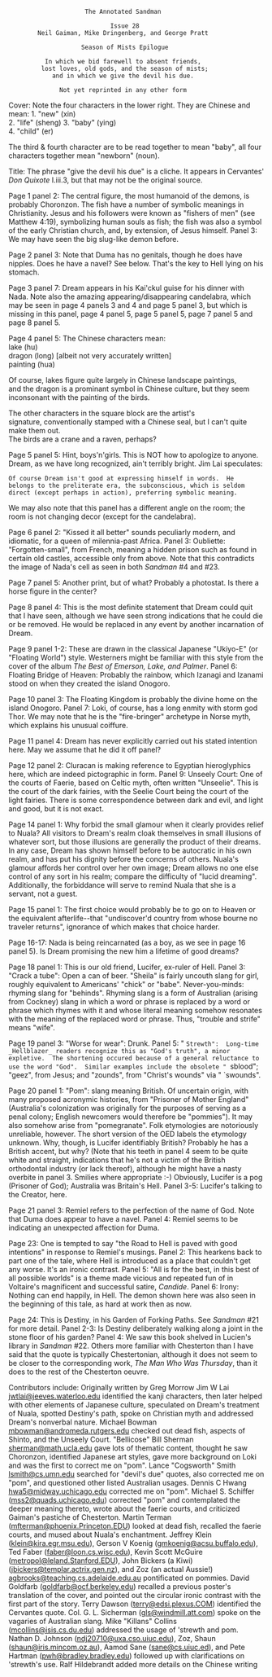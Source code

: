                          The Annotated Sandman

                                Issue 28
            Neil Gaiman, Mike Dringenberg, and George Pratt

                        Season of Mists Epilogue

              In which we bid farewell to absent friends,
             lost loves, old gods, and the season of mists;
                and in which we give the devil his due.

                  Not yet reprinted in any other form

Cover:  Note the four characters in the lower right.  They are Chinese and mean:
	1.  "new"   (xin)   
	2. "life"  (sheng) 
	3. "baby"  (ying)  
	4. "child" (er)    

The third & fourth character are to be read together to mean "baby", all four
characters together mean "newborn" (noun).

Title:  The phrase "give the devil his due" is a cliche.  It appears in
Cervantes' _Don Quixote_ I.iii.3, but that may not be the original source.

Page 1 panel 2:  The central figure, the most humanoid of the demons, is
probably Choronzon.  The fish have a number of symbolic meanings in
Christianity.  Jesus and his followers were known as "fishers of men" (see
Matthew 4:19), symbolizing human souls as fish; the fish was also a symbol of
the early Christian church, and, by extension, of Jesus himself.
	Panel 3:  We may have seen the big slug-like demon before.

Page 2 panel 3:  Note that Duma has no genitals, though he does have nipples.
Does he have a navel?  See below.  That's the key to Hell lying on his stomach.

Page 3 panel 7:  Dream appears in his Kai'ckul guise for his dinner with Nada.
	Note also the amazing appearing/disappearing candelabra, which may be
seen in page 4 panels 3 and 4 and page 5 panel 3, but which is missing in this
panel, page 4 panel 5, page 5 panel 5, page 7 panel 5 and page 8 panel 5.

Page 4 panel 5: The Chinese characters mean:                                                                        
lake (hu)                                                                                           
dragon (long) [albeit not very accurately written]                                                  
painting (hua)                                                                                      

Of course, lakes figure quite largely in Chinese landscape paintings,                               
and the dragon is a prominant symbol in Chinese culture, but they seem                              
inconsonant with the painting of the birds.                                                         

The other characters in the square block are the artist's                                    
signature, conventionally stamped with a Chinese seal, but I can't quite                            
make them out.                                                                                      
The birds are a crane and a raven, perhaps?

Page 5 panel 5:  Hint, boys'n'girls.  This is NOT how to apologize to anyone.
Dream, as we have long recognized, ain't terribly bright.  Jim Lai speculates:

    Of course Dream isn't good at expressing himself in words.  He
    belongs to the preliterate era, the subconscious, which is seldom
    direct (except perhaps in action), preferring symbolic meaning.

We may also note that this panel has a different angle on the room; the room is
not changing decor (except for the candelabra).

Page 6 panel 2:  "Kissed it all better" sounds peculiarly modern, and
idiomatic, for a queen of milennia-past Africa.
	Panel 3:  Oubliette:  "Forgotten-small", from French, meaning a hidden
prison such as found in certain old castles, accessible only from above.  Note
that this contradicts the image of Nada's cell as seen in both _Sandman_ #4 and
#23.

Page 7 panel 5:  Another print, but of what?  Probably a photostat.  Is there a
horse figure in the center?

Page 8 panel 4:  This is the most definite statement that Dream could quit that
I have seen, although we have seen strong indications that he could die or be
removed.  He would be replaced in any event by another incarnation of Dream.

Page 9 panel 1-2:  These are drawn in the classical Japanese "Ukiyo-E" (or
"Floating World") style.  Westerners might be familiar with this style from
the cover of the album _The Best of Emerson, Lake, and Palmer_.
	Panel 6:  Floating Bridge of Heaven:  Probably the rainbow, which
Izanagi and Izanami stood on when they created the island Onogoro.

Page 10 panel 3:  The Floating Kingdom is probably the divine home on the
island Onogoro.
	Panel 7:  Loki, of course, has a long enmity with storm god Thor.  We
may note that he is the "fire-bringer" archetype in Norse myth, which explains
his unusual coiffure.

Page 11 panel 4:  Dream has never explicitly carried out his stated intention
here.  May we assume that he did it off panel?

Page 12 panel 2:  Cluracan is making reference to Egyptian hieroglyphics here,
which are indeed pictographic in form.
	Panel 9:  Unseely Court:  One of the courts of Faerie, based on Celtic
myth, often written "Unseelie".  This is the court of the dark fairies, with
the Seelie Court being the court of the light fairies.  There is some
correspondence between dark and evil, and light and good, but it is not exact.

Page 14 panel 1:  Why forbid the small glamour when it clearly provides relief
to Nuala?  All visitors to Dream's realm cloak themselves in small illusions of
whatever sort, but those illusions are generally the product of their dreams.
In any case, Dream has shown himself before to be autocratic in his own realm,
and has put his dignity before the concerns of others.  Nuala's glamour affords
her control over her own image; Dream allows no one else control of any sort in
his realm; compare the difficulty of "lucid dreaming".  Additionally, the
forbiddance will serve to remind Nuala that she is a servant, not a guest.

Page 15 panel 1:  The first choice would probably be to go on to Heaven or the
equivalent afterlife--that "undiscover'd country from whose bourne no traveler
returns", ignorance of which makes that choice harder.

Page 16-17:  Nada is being reincarnated (as a boy, as we see in page 16 panel
5).  Is Dream promising the new him a lifetime of good dreams?

Page 18 panel 1:  This is our old friend, Lucifer, ex-ruler of Hell.
	Panel 3:  "Crack a tube":  Open a can of beer.  "Sheila" is fairly
uncouth slang for girl, roughly equivalent to Americans' "chick" or "babe".
Never-you-minds:  rhyming slang for "behinds".  Rhyming slang is a form of
Australian (arising from Cockney) slang in which a word or phrase is replaced
by a word or phrase which rhymes with it and whose literal meaning somehow
resonates with the meaning of the replaced word or phrase.  Thus, "trouble and
strife" means "wife".

Page 19 panel 3:  "Worse for wear":  Drunk.
	Panel 5:  " `Strewth":  Long-time _Hellblazer_ readers recognize this
as "God's truth", a minor expletive.  The shortening occured because of a
general reluctance to use the word "God".  Similar examples include the
obsolete " `sblood"; "geez", from Jesus; and "zounds", from "Christ's wounds"
via " `swounds".

Page 20 panel 1:  "Pom":  slang meaning British.  Of uncertain origin, with
many proposed acronymic histories, from "Prisoner of Mother England"
(Australia's colonization was originally for the purposes of serving as a penal
colony; English newcomers would therefore be "pommies").  It may also somehow
arise from "pomegranate".  Folk etymologies are notoriously unreliable,
however.  The short version of the OED labels the etymology unknown.
	Why, though, is Lucifer identifiably British?  Probably he has a
British accent, but why?  (Note that his teeth in panel 4 seem to be quite
white and straight, indications that he's not a victim of the British
orthodontal industry (or lack thereof), although he might have a nasty overbite
in panel 3.  Smilies where appropriate :-)  Obviously, Lucifer is a pog
(Prisoner of God); Australia was Britain's Hell.
	Panel 3-5:  Lucifer's talking to the Creator, here.

Page 21 panel 3:  Remiel refers to the perfection of the name of God.  Note
that Duma does appear to have a navel.
	Panel 4:  Remiel seems to be indicating an unexpected affection for
Duma.

Page 23:  One is tempted to say "the Road to Hell is paved with good
intentions" in response to Remiel's musings.
	Panel 2:  This hearkens back to part one of the tale, where Hell is
introduced as a place that couldn't get any worse.  It's an ironic contrast.
	Panel 5:  "All is for the best, in this best of all possible worlds"
is a theme made vicious and repeated fun of in Voltaire's magnificent and
successful satire, _Candide_.
	Panel 6:  Irony:  Nothing can end happily, in Hell.  The demon shown
here was also seen in the beginning of this tale, as hard at work then as now.

Page 24:  This is Destiny, in his Garden of Forking Paths.  See _Sandman_ #21
for more detail.
	Panel 2-3:  Is Destiny deliberately walking along a joint in the stone
floor of his garden?
	Panel 4:  We saw this book shelved in Lucien's library in _Sandman_
#22.  Others more familiar with Chesterton than I have said that the quote is
typically Chestertonian, although it does not seem to be closer to the
corresponding work, _The Man Who Was Thursday_, than it does to the rest of the
Chesterton oeuvre.

Contributors include:
    Originally written by Greg Morrow
	Jim W Lai <jwtlai@jeeves.waterloo.edu> identified the kanji characters,
then later helped with other elements of Japanese culture, speculated on
Dream's treatment of Nuala, spotted Destiny's path, spoke on Christian myth and
addressed Dream's nonverbal nature.
 	Michael Bowman <mbowman@andromeda.rutgers.edu> checked out dead fish,
aspects of Shinto, and the Unseely Court.
	"Bellicose" Bill Sherman <sherman@math.ucla.edu> gave lots of thematic
content, thought he saw Choronzon, identified Japanese art styles, gave more
background on Loki and was the first to correct me on "pom".
	Lance "Cogsworth" Smith <lsmith@cs.umn.edu> searched for "devil's due"
quotes, also corrected me on "pom", and questioned other listed Australian
usages.
	Dennis C Hwang <hwa5@midway.uchicago.edu> corrected me on "pom".
	Michael S. Schiffer (mss2@quads.uchicago.edu) corrected "pom" and
contemplated the deeper meaning thereto, wrote about the faerie courts,
and criticized Gaiman's pastiche of Chesterton.
	Martin Terman (mfterman@phoenix.Princeton.EDU) looked at dead fish,
recalled the faerie courts, and mused about Nuala's enchantment.
	Jeffrey Klein (klein@kira.egr.msu.edu), Gerson V Koenig
(gmkoenig@acsu.buffalo.edu), Ted Faber (faber@loon.cs.wisc.edu), Kevin Scott
McGuire (metropol@leland.Stanford.EDU), John Bickers (a Kiwi)
(jbickers@templar.actrix.gen.nz), and Zoz (an actual Aussie!)
<agbrooks@teaching.cs.adelaide.edu.au> pontificated on pommies.
	David Goldfarb (goldfarb@ocf.berkeley.edu) recalled a previous poster's
translation of the cover, and pointed out the circular ironic contrast with the
first part of the story.
	Terry Dawson (terry@edsi.plexus.COM) identified the Cervantes quote.
	Col. G. L. Sicherman (gls@windmill.att.com) spoke on the vagaries of
Australian slang.
	Mike "Killans" Collins (mcollins@isis.cs.du.edu) addressed the usage of
'strewth and pom.  Nathan D. Johnson (ndj20710@uxa.cso.uiuc.edu), Zoz,
Shaun (shaun@iris.mincom.oz.au), Aamod Sane (sane@cs.uiuc.ed), and Pete Hartman
(pwh@bradley.bradley.edu) followed up with clarifications on 'strewth's use.
   Ralf Hildebrandt added more details on the Chinese writing

